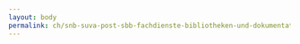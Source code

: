 ```yaml
---
layout: body
permalink: ch/snb-suva-post-sbb-fachdienste-bibliotheken-und-dokumentationsstellen-schweizerische-nationalbank-zuerich/
---
```


